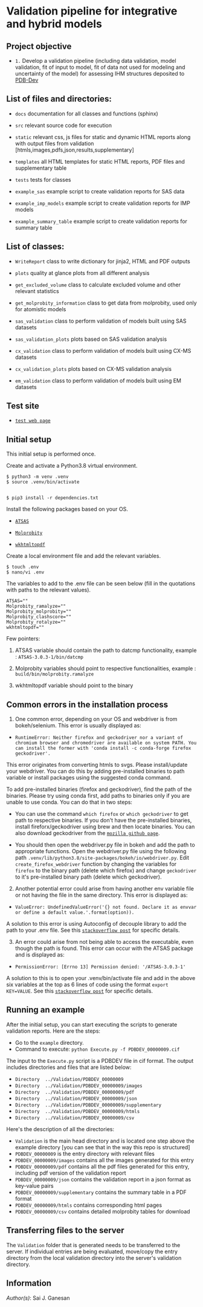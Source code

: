 # Validation pipeline for integrative and hybrid models

## Project objective 
- `1.` Develop a validation pipeline (including data validation, model validation, fit of input to model, fit of data not used for modeling and uncertainty of the model) for assessing IHM structures deposited to [PDB-Dev](https://pdb-dev.wwpdb.org/index.html)

## List of files and directories:
- `docs` documentation for all classes and functions (sphinx)

- `src`  relevant source code for execution

- `static`  relevant css, js files for static and dynamic HTML reports along with output files from validation [htmls,images,pdfs,json,results,supplementary]

- `templates`  all HTML templates for static HTML reports, PDF files and supplementary table

- `tests`  tests for classes

- `example_sas`  example script to create validation reports for SAS data

- `example_imp_models`  example script to create validation reports for IMP models

- `example_summary_table`  example script to create validation reports for summary table 


## List of classes:

- `WriteReport`  class to write dictionary for jinja2, HTML and PDF outputs

- `plots`  quality at glance plots from all different analysis

- `get_excluded_volume` class to calculate excluded volume and other relevant statistics   

- `get_molprobity_information` class to get data from molprobity, used only for atomistic models

- `sas_validation` class to perform validation of models built using SAS datasets

- `sas_validation_plots` plots based on SAS validation analysis

- `cx_validation`  class to perform validation of models built using CX-MS datasets  

- `cx_validation_plots`  plots based on CX-MS validation analysis  

- `em_validation`  class to perform validation of models built using EM datasets

## Test site
- [`test web page`](https://modbase.compbio.ucsf.edu/pdbdev-test/home/) 

## Initial setup 

This initial setup is performed once.

Create and activate a Python3.8 virtual environment.


    $ python3 -m venv .venv
    $ source .venv/bin/activate


    $ pip3 install -r dependencies.txt

Install the following packages based on your OS.

- [`ATSAS`](https://www.embl-hamburg.de/biosaxs/download.html) 

- [`Molprobity`](https://github.com/rlabduke/MolProbity) 

- [`wkhtmltopdf`](https://wkhtmltopdf.org/) 

Create a local environment file and add the relevant variables.

    $ touch .env
    $ nano/vi .env

The variables to add to the .env file can be seen below (fill in the quotations with paths to the relevant values).

    ATSAS="" 
    Molprobity_ramalyze=""
    Molprobity_molprobity=""
    Molprobity_clashscore=""
    Molprobity_rotalyze=""
    wkhtmltopdf=""

Few pointers:
1. ATSAS variable should contain the path to datcmp functionality, example : `ATSAS-3.0.3-1/bin/datcmp`

2. Molprobity variables should point to respective functionalities, example : `build/bin/molprobity.ramalyze`

3. wkhtmltopdf variable should point to the binary

## Common errors in the installation process

1. One common error, depending on your OS and webdriver is from bokeh/selenium. This error is usually displayed as:

- `RuntimeError: Neither firefox and geckodriver nor a variant of chromium browser and chromedriver are available on system PATH. You can install the former with 'conda install -c conda-forge firefox geckodriver'.` 

This error originates from converting htmls to svgs. Please install/update your webdriver. You can do this by adding pre-installed binaries to path variable or install packages using the suggested conda command. 

To add pre-installed binaries (firefox and geckodriver), find the path of the binaries. Please try using conda first, add paths to binaries only if you are unable to use conda. You can do that in two steps:

- You can use the command `which firefox` or `which geckodriver` to get path to respective binaries. If you don't have the pre-installed binaries, install fireforx/geckodriver using brew and then locate binaries. You can also download geckodriver from the [`mozilla github page`](https://github.com/mozilla/geckodriver/releases). 

- You should then open the webdriver.py file in bokeh and add the path to appropriate functions. Open the webdriver.py file using the following path `.venv/lib/python3.8/site-packages/bokeh/io/webdriver.py`. Edit `create_firefox_webdriver` function by changing the variables for `firefox` to the binary path (delete which firefox) and change `geckodriver` to it's pre-installed binary path (delete which geckodriver). 

2. Another potential error could arise from having another env variable file or not having the file in the same directory. This error is displayed as:

- `ValueError: UndefinedValueError('{} not found. Declare it as envvar or define a default value.'.format(option)).` 

A solution to this error is using Autoconfig of decouple library to add the path to your .env file. See this [`stackoverflow post`](https://stackoverflow.com/questions/43570838/how-do-you-use-python-decouple-to-load-a-env-file-outside-the-expected-paths) for specific details.

3. An error could arise from not being able to access the executable, even though the path is found. This error can occur with the ATSAS package and is displayed as: 

- `PermissionError: [Errno 13] Permission denied: '/ATSAS-3.0.3-1'` 

A solution to this is to open your .venv/bin/activate file and add in the above six variables at the top as 6 lines of code using the format `export KEY=VALUE`. See this [`stackoverflow post`](https://stackoverflow.com/questions/9554087/setting-an-environment-variable-in-virtualenv) for specific details.

## Running an example

After the initial setup, you can start executing the scripts to generate validation reports. Here are the steps: 

- Go to the `example` directory.
- Command to execute: `python Execute.py -f PDBDEV_00000009.cif`

The input to the `Execute.py` script is a PDBDEV file in cif format. The output includes directories and files that are listed below:

- `Directory  ../Validation/PDBDEV_00000009`
- `Directory  ../Validation/PDBDEV_00000009/images` 
- `Directory  ../Validation/PDBDEV_00000009/pdf  `
- `Directory  ../Validation/PDBDEV_00000009/json `
- `Directory  ../Validation/PDBDEV_00000009/supplementary  `
- `Directory  ../Validation/PDBDEV_00000009/htmls  `
- `Directory  ../Validation/PDBDEV_00000009/csv `

Here's the description of all the directories:

- `Validation` is the main head directory and is located one step above the example directory [you can see that in the way this repo is structured]
- `PDBDEV_00000009` is the entry directory with relevant files 
- `PDBDEV_00000009/images` contains all the images generated for this entry
- `PDBDEV_00000009/pdf` contains all the pdf files generated for this entry, including pdf version of the validation report 
- `PDBDEV_00000009/json` contains the validation report in a json format as key-value pairs 
- `PDBDEV_00000009/supplementary` contains the summary table in a PDF format
- `PDBDEV_00000009/htmls` contains corresponding html pages 
- `PDBDEV_00000009/csv` contains detailed molprobity tables for download 

## Transferring files to the server

The `Validation` folder that is generated needs to be transferred to the server.
If individual entries are being evaluated, move/copy the entry directory from the local validation directory into the server's validation directory.

## Information

_Author(s)_: Sai J. Ganesan


